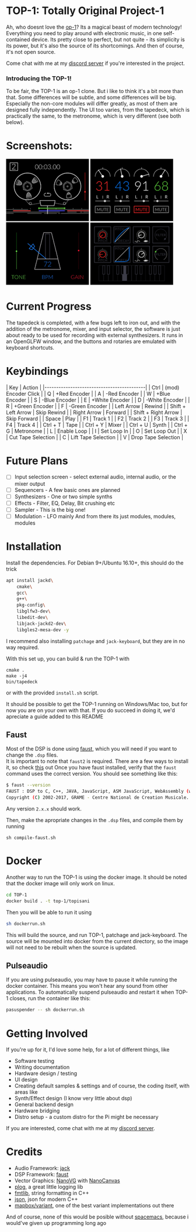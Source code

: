# TOP-1: **T**otally **O**riginal **P**roject-**1**

Ah, who doesnt love the [op-1](http://teenage.engineering/products/op-1)? Its a magical beast of modern technology! Everything you need to play around with electronic music, in one self-contained device. Its pretty close to perfect, but not quite - its simplicity is its power, but it's also the source of its shortcomings. And then of course, it's not open source.

Come chat with me at my [discord server](https://discord.gg/4cV9Ucz) if you're interested in the project.

### Introducing the TOP-1!  
To be fair, the TOP-1 is an op-1 clone. But i like to think it's a bit more than that. Some differences will be subtle, and some differences will be big. Especially the non-core modules will differ greatly, as most of them are designed fully independently. The UI too varies, from the tapedeck, which is practically the same, to the metronome, which is very different (see both below).

# Screenshots:  
<img src="doc/images/tapedeck.png" width="45%" alt="Tapedeck"> <img src="doc/images/mixer.png" width="45%" alt="Mixer">
<img src="doc/images/metronome.gif" width="45%" alt="Metronome"> <img src="doc/images/simple-drums.png" width="45%" alt="Drum Synth">

# Current Progress  
The tapedeck is completed, with a few bugs left to iron out, and with the addition of the metronome, mixer, and input selector, the software is just about ready to be used for recording with external synthesizers. It runs in an OpenGLFW window, and the buttons and rotaries are emulated with keyboard shortcuts.

# Keybindings

| Key                 | Action              |
|-------------------------------------------|
| Ctrl                | (mod) Encoder Click |
| Q                   | +Red Encoder        |
| A                   | -Red Encoder        |
| W                   | +Blue Encoder       |
| S                   | -Blue Encoder       |
| E                   | +White Encoder      |
| D                   | -White Encoder      |
| R                   | +Green Encoder      |
| F                   | -Green Encoder      |
| Left Arrow          | Rewind              |
| Shift + Left Arrow  | Skip Rewind         |
| Right Arrow         | Forward             |
| Shift + Right Arrow | Skip Forward        |
| Space               | Play                |
| F1                  | Track 1             |
| F2                  | Track 2             |
| F3                  | Track 3             |
| F4                  | Track 4             |
| Ctrl + T            | Tape                |
| Ctrl + Y            | Mixer               |
| Ctrl + U            | Synth               |
| Ctrl + G            | Metronome           |
| L                   | Enable Loop         |
| I                   | Set Loop In         |
| O                   | Set Loop Out        |
| X                   | Cut Tape Selection  |
| C                   | Lift Tape Selection |
| V                   | Drop Tape Selection |

# Future Plans
 - [ ] Input selection screen - select external audio, internal audio, or the mixer output
 - [ ] Sequencers - A few basic ones are planned
 - [ ] Synthesizers - One or two simple synths
 - [ ] Effects - Filter, EQ, Delay, Bit crushing etc
 - [ ] Sampler - This is the big one!
 - [ ] Modulation - LFO mainly
And from there its just modules, modules, modules

# Installation  
Install the dependencies. For Debian 9+/Ubuntu 16.10+, this should do the trick
```bash
apt install jackd\
    cmake\
    gcc\
    g++\
    pkg-config\
    libglfw3-dev\
    libedit-dev\
    libjack-jackd2-dev\
    libgles2-mesa-dev -y
```
I recommend also installing `patchage` and `jack-keyboard`, but they are in no way required.

With this set up, you can build & run the TOP-1 with
```
cmake .
make -j4
bin/tapedeck
```
or with the provided `install.sh` script.

It should be possible to get the TOP-1 running on Windows/Mac too, but for now you are on your own with that. If you do succeed in doing it, we'd apreciate a guide added to this README

## Faust
Most of the DSP is done using [faust](http://faust.grame.fr), which you will need if you want to change the `.dsp` files.  
It is important to note that `faust2` is required. There are a few ways to install it, so check [this](https://github.com/grame-cncm/faust/tree/faust2) out
Once you have faust installed, verify that the `faust` command uses the correct version. You should see something like this:
```bash
$ faust --version
FAUST : DSP to C, C++, JAVA, JavaScript, ASM JavaScript, WebAssembly (wast/wasm), LLVM IR, Interpreter, Version 2.0.a73
Copyright (C) 2002-2017, GRAME - Centre National de Creation Musicale. All rights reserved. 
```
Any version `2.x.x` should work.

Then, make the apropriate changes in the `.dsp` files, and compile them by running
```
sh compile-faust.sh
```

# Docker
Another way to run the TOP-1 is using the docker image. It should be noted that the docker image will only work on linux.
```bash
cd TOP-1
docker build . -t top-1/topisani
```
Then you will be able to run it using
```bash
sh dockerrun.sh
```
This will build the source, and run TOP-1, patchage and jack-keyboard.
The source will be mounted into docker from the current directory, so the image will not need to be rebuilt when the source is updated.

## Pulseaudio
If you are using pulseaudio, you may have to pause it while running the docker container. This means you won't hear any sound from other applications.
To automatically suspend pulseaudio and restart it when TOP-1 closes, run the container like this:
```bash
pasuspender -- sh dockerrun.sh
```

# Getting Involved
If you're up for it, I'd love some help, for a lot of different things, like
 - Software testing
 - Writing documentation
 - Hardware design / testing
 - UI design
 - Creating default samples & settings
and of course, the coding itself, with areas like
 - Synth/Effect design (I know very little about dsp)
 - General backend design
 - Hardware bridging
 - Distro setup - a custom distro for the Pi might be necessary

If you are interested, come chat with me at my [discord server](https://discord.gg/4cV9Ucz).

# Credits
 - Audio Framework: [jack](http://jackaudio.org/)
 - DSP Framework: [faust](http://faust.grame.fr/)
 - Vector Graphics: [NanoVG](https://github.com/memononen/nanovg) with [NanoCanvas](https://github.com/Geequlim/NanoCanvas)
 - [plog](https://github.com/SergiusTheBest/plog), a great little logging lib
 - [fmtlib](http://fmtlib.net), string formatting in C++
 - [json](https://github.com/nlohmann/json/), json for modern C++
 - [mapbox/variant](https://github.com/mapbox/variant), one of the best variant implementations out there

And of course, none of this would be posible without [spacemacs](http://spacemacs.org/), because i would've given up programming long ago

